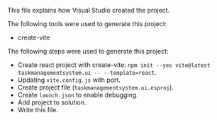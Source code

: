 This file explains how Visual Studio created the project.

The following tools were used to generate this project:
- create-vite

The following steps were used to generate this project:
- Create react project with create-vite: `npm init --yes vite@latest taskmanagementsystem.ui -- --template=react`.
- Updating `vite.config.js` with port.
- Create project file (`taskmanagementsystem.ui.esproj`).
- Create `launch.json` to enable debugging.
- Add project to solution.
- Write this file.

